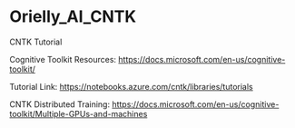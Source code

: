 # Orielly_AI_CNTK
CNTK Tutorial

Cognitive Toolkit Resources: https://docs.microsoft.com/en-us/cognitive-toolkit/

Tutorial Link: https://notebooks.azure.com/cntk/libraries/tutorials

CNTK Distributed Training: https://docs.microsoft.com/en-us/cognitive-toolkit/Multiple-GPUs-and-machines


